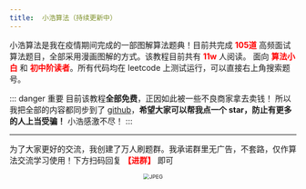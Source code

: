 ```yaml
---
title:  小浩算法（持续更新中）
---
```


小浩算法是我在疫情期间完成的一部图解算法题典！目前共完成 <font color="red"><b>105道</b></font> 
高频面试算法题目，全部采用漫画图解的方式。该教程目前共有 <font color="red"><b>11w</b></font> 人阅读。 
面向 <font color="red"><b>算法小白</b></font> 和 <font color="red"><b>初中阶读者</b></font>。所有代码均在 leetcode 上测试运行，可以直接右上角搜索题号。


::: danger 重要
目前该教程<b>全部免费</b>，正因如此被一些不良商家拿去卖钱！ 所以我把全部的内容都同步到了 [github](https://github.com/geekxh/hello-algorithm
)，<b>希望大家可以帮我点一个 star，防止有更多的人上当受骗！</b> 小浩感激不尽！
::: 

***
为了大家更好的交流，我创建了万人刷题群。我承诺群里无广告，不套路，仅作算法交流学习使用！下方扫码回复 <font color="red"><b>【进群】</b></font> 即可
<center><img src="/code.png" alt="JPEG" style="zoom: 67%;"/></center>
